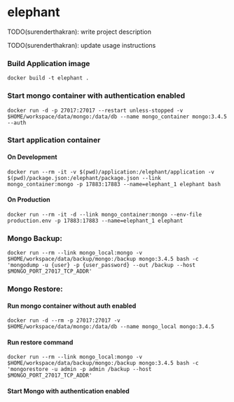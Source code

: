 # elephant

TODO(surenderthakran): write project description

TODO(surenderthakran): update usage instructions

### Build Application image
```
docker build -t elephant .
```

### Start mongo container with authentication enabled
```
docker run -d -p 27017:27017 --restart unless-stopped -v $HOME/workspace/data/mongo:/data/db --name mongo_container mongo:3.4.5 --auth
```

### Start application container
#### On Development
```
docker run --rm -it -v $(pwd)/application:/elephant/application -v $(pwd)/package.json:/elephant/package.json --link mongo_container:mongo -p 17883:17883 --name=elephant_1 elephant bash
```
#### On Production
```
docker run --rm -it -d --link mongo_container:mongo --env-file production.env -p 17883:17883 --name=elephant_1 elephant
```

### Mongo Backup:
```
docker run --rm --link mongo_local:mongo -v $HOME/workspace/data/backup/mongo:/backup mongo:3.4.5 bash -c 'mongodump -u {user} -p {user_password} --out /backup --host $MONGO_PORT_27017_TCP_ADDR'
```

### Mongo Restore:
#### Run mongo container without auth enabled
```
docker run -d --rm -p 27017:27017 -v $HOME/workspace/data/mongo:/data/db --name mongo_local mongo:3.4.5
```
#### Run restore command
```
docker run --rm --link mongo_local:mongo -v $HOME/workspace/data/backup/mongo:/backup mongo:3.4.5 bash -c 'mongorestore -u admin -p admin /backup --host $MONGO_PORT_27017_TCP_ADDR'
```
#### Start Mongo with authentication enabled
